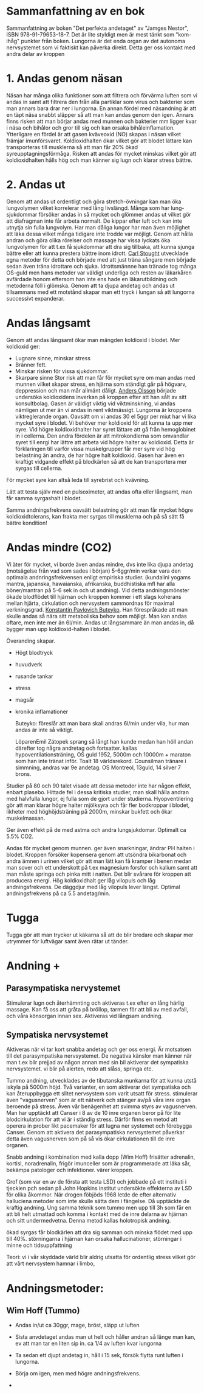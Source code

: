 # Sammanfattning av en bok
Sammanfattning av boken "Det perfekta andetaget" av "Jamges Nestor", ISBN 978-91-79653-18-7.
Det är lite styldigt men är mest tänkt som "kom-ihåg" punkter från boken.
Lungorna är det enda organ av det autonoma nervsystemet som vi faktiskt kan påverka direkt. Detta ger oss kontakt med andra delar av kroppen 

# 1. Andas genom näsan
Näsan har många olika funktioner som att filtrera och förvärma luften som vi andas in samt att filtrera den från alla partiklar som virus och bakterier som man annars bara drar ner i lungorna. En annan fördel med näsandning är att en täpt näsa snabbt släpper så att man kan andas genom den igen. Annars finns risken att man börjar andas med munnen och bakterier mm ligger kvar i näsa och bihålor och gror till sig och kan orsaka bihåleinflamation.
Ytterligare en fördel är att gasen kväveoxid (NO) skapas i näsan vilket främjar imunförsvaret. Koldioxidhalten ökar vilket gör att blodet lättare kan transporteras till musklerna så att man får 20% ökad syreupptagningsförmåga.
Risken att andas för mycket minskas vilket gör att koldioxidhalten hålls hög och man känner sig lugn och klarar stress bättre.

# 2. Andas ut
Genom att andas ut ordentligt och göra stretch-övningar kan man öka lungvolymen vilket korrelerar med lång livslängd. Många som har lung-sjukdommar försöker andas in så mycket och glömmer andas ut vilket gör att diafragman inte får arbeta normalt. De kippar efter luft och kan inte utnytja sin fulla lungvolym. Har man dåliga lungor har man även möjlighet att läka dessa vilket många tidigare inte trodde var möjligt. Genom att hålla andran och göra olika rörelser och massage har vissa lyckats öka lungvolymen för att t.ex få sjukdommar att dra sig tillbaka, att kunna sjunga bättre eller att kunna prestera bättre inom idrott. [Carl Stought](https://www.youtube.com/watch?v=nplcrlCWtk8&t=582s) utvecklade egna metoder för detta och började med att just träna sångare men började sedan även träna idrottare och sjuka. Idrottsmännne han tränade tog många OS-guld men hans metoder var väldigt underliga och resten av läkarkåren avfärdade honom eftersom han inte ens hade en läkarutbildning och metoderna föll i glömska.
Genom att ta djupa andetag och andas ut tillsammans med ett motstånd skapar man ett tryck i lungan så att lungorna successivt expanderar.

# Andas långsamt
Genom att andas långsamt ökar man mängden koldioxid i blodet.
Mer koldioxid ger:
- Lugnare sinne, minskar stress
- Bränner fett.
- Minskar risken för vissa sjukdommar.
- Skarpare sinne
Stor risk att man får för mycket syre om man andas med munnen vilket skapar stress, en hjärna som ständigt går på högvarv, deppression och man mår allmänt dåligt. [Anders Olsson](https://www.consciousbreathing.com/blogs/articles/meet-anders-olsson?srsltid=AfmBOopLsTIt4sFp4nmM5TU4wIUlFqEpuHViB9tbr6Lr47TE4C2Ezi8N) började undersöka koldioxidens inverkan på kroppen efter att han sålt av sitt konsultbolag.
Gasen är väldigt viktig vid viktminskning, vi andas nämligen ut mer än vi andas in rent viktmässigt. Lungorna är kroppens viktreglerande organ. Oavsätt om vi andas 30 el 5ggr per miut har vi lika mycket syre i blodet. Vi behöver mer koldioxid för att kunna ta upp mer syre. Vid högre koldioxidhalter har syret lättare att gå från hemoglobinet in i cellerna. Den andra fördelen är att mitrokondierna som omvandlar syret till enrgi har lättre att arbeta vid högre halter av koldioxid.
Detta är förklaringen till varför vissa muskelgrupper får mer syre vid hög belastning än andra, de har högre halt koldioxid. Gasen har även en kraftigt vidgande effekt på blodkärlen så att de kan transportera mer syrgas till cellerna.

För mycket syre kan altså leda till syrebrist och kvävning.

Lätt att testa själv med en pulsoximeter, att andas ofta eller långsamt, man får samma syrgashalt i blodet.

Samma andningsfrekvens oavsätt belastning gör att man får mycket högre koldioxidtolerans, kan frakta mer syrgas till musklerna och på så sätt få bättre kondition! 

# Andas mindre (CO2)
Vi äter för mycket, vi borde även andas mindre, dvs inte lika djupa andetag (motsägelse från vad som sades i början)
5-6ggr/min verkar vara den optimala andnringsfrekvensen enligt empiriska studier. (kundalini yogams mantra, japanska, hawaianska, afrikanska, buddhistiska  mfl har alla böner/mantran på 5-6 sek in och ut andning).
Vid detta andningsmönster ökade blodflödet till hjärnan och kroppen kommer i ett slags koherans mellan hjärta, cirkulation och nervsystem sammordnas för maximal verkningsgrad.
[Konstantin Pavlovich Buteyko](https://en.wikipedia.org/wiki/Konstantin_Buteyko). Han förespråkade att man skulle andas så nära sitt metaboliska behov som möjligt. Man kan andas oftare, men inte mer än 6l/min.
Andas ut långsammare än man andas in, då bygger man upp koldioxid-halten i blodet.

Överanding skapar.
- Högt blodtryck
- huvudverk
- rusande tankar
- stress
- magsår
- kronika inflamationer

  Buteyko:  föreslår att man bara skall andras 6l/min under vila, hur man andas är inte så viktigt.

  LöparenEmil Zátopek sprang så långt han kunde medan han höll andan därefter tog några andretag och fortsatter. kallas hypoventilationsträning, OS guld 1952, 5000m och 10000m + maraton som han inte tränat inför. Toalt 18 världsrekord.
Counsilman tränare i simmning, andras var 9e andetag. OS Montreol, 13guld, 14 silver 7 brons.

Studier på 80 och 90 talet visade att dessa metoder inte har någon effekt, enbart plasebo. Hittade fel i dessa kritiska studier, man skall hålla andran med halvfulla lungor, ej fulla som de gjort under studierna.
Hyopventilering gör att man klarar högre halter mjölksyra och får fler bodkroppar i blodet, likheter med höghöjdsträning på 2000m, minskar bukfett och ökar muskelmassan.

Ger även effekt på de med astma och andra lungsjukdomar. Optimalt ca 5.5% CO2.

Andas för mycket genom munnen. ger även snarkningar, ändrar PH halten i blodet. Kroppen försöker kopensera genom att utsöndra bikarbonat och andra ämnen i urinen vilket gör att man lätt kan få kramper i benen medan man sover och ett underskott på t.ex magnesium forsfor och kalium samt att man måste springa och pinka mitt i natten. Det blir svårare för kroppen att producera energi.
Hög koldioxidhalt ger låg vilopuls och låg andningsfrekvens. De däggdjur med låg vilopuls lever längst.
Optimal andningsfrekvens på ca 5.5 andetag/min.

# Tugga
Tugga gör att man trycker ut käkarna så att de blir bredare och skapar mer utrymmer för luftvägar samt även rätar ut tänder.

# Andning +
## Parasympatiska nervystemet
Stimulerar lugn och återhämnting och aktiveras t.ex efter en lång härlig massage. Kan få oss att gråta på bröllop, tarmen för att bli av med avfall, och våra könsorgan innan sex. Aktiveras vid långsam andning.

## Sympatiska nervsystemet
Aktiveras när vi tar kort snabba andetag och ger oss energi. Är motsatsen till det parasympatiska nervsystemet. De negativa känslor man känner när man t.ex blir prejjad av någon annan med sin bil aktiverar det sympatiska nervsystemet. vi blir på alerten, redo att slåss, springa etc.

Tummo andning, utvecklades av de tibutanska munkarna för att kunna utstå iskyla på 5000m höjd. Två varianter, en som aktiverar det sympatiska och kan återuppbygga ett slitet nervsystem som varit utsatt för stress.
stimulerar även "vagusnerven" som är ett nätverk och stänger av/på våra inre organ beroende på stress. Även vår benägenhet att svimma styrs av vagusnerven. Man har upptäckt att Canser i 8 av de 10 inre organen beror på för lite blodcirkulation för att vi är i ständig stress. Därför finns en metod att operera in prober likt pacemaker för att lugna ner systemet och förebygga Canser.
Genom att aktivera det parasympatiska nervsystemet påverkar detta även vagusnerven som på så vis ökar cirkulationen till de inre organen.

Snabb andning i kombination med kalla dopp (Wim Hoff) frisätter adrenalin, kortisl, noradrenalin, frigör imunceller som är programmerade att läka sår, bekämpa patologer och infektioner.
värer kroppen.

Grof (som var en av de första att testa LSD) och jobbade på ett instituti i tjeckien pch sedan på John Hopkins institut undersökte effekterna av LSD för olika åkommor. När drogen föbjöds 1968 letde de efter alternativ halluciena metoder som inte skulle sätta dem i fängelse.
Då upptäckte de kraftig andning. Ung samma teknik som tummo men upp till 3h som får en att bli helt utmattad och komma i kontakt med de inre delarna av hjärnan och sitt undermedvetna. Denna metod kallas holotropisk andning.

ökad syrgas får blodkärlen att dra sig samman och minska flödet med upp till 40%. störningarna i hjärnan kan orsaka hallucinationer, störningar i minne och tidsuppfattning


Teori: vi i vår skyddade värld blir aldrig utsatta för ordentlig stress vilket gör att vårt nervsystem hamnar i limbo,

# Andningsmetoder:
## Wim Hoff (Tummo)
- Andas in/ut ca 30ggr, mage, bröst, släpp ut luften
- Sista anvdetaget andas man ut helt och håller andran så länge man kan, ev att man tar en liten sip in. ca 1/4 av luften kvar iungorna
- Ta sedan ett djupt andetag in, håll i 15 sek, försök flytta runt luften i lungorna.
- Börja om igen, men med högre andningsfrekvens.

- 

